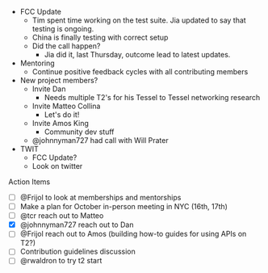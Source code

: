 - FCC Update
  - Tim spent time working on the test suite. Jia updated to say that testing is ongoing. 
  - China is finally testing with correct setup
  - Did the call happen? 
    - Jia did it, last Thursday, outcome lead to latest updates. 
- Mentoring
  - Continue positive feedback cycles with all contributing members
- New project members?
  - Invite Dan
    - Needs multiple T2's for his Tessel to Tessel networking research
  - Invite Matteo Collina
    - Let's do it!
  - Invite Amos King
    - Community dev stuff
  - @johnnyman727 had call with Will Prater
- TWIT
  - FCC Update?
  - Look on twitter
  


Action Items
- [ ] @Frijol to look at memberships and mentorships
- [ ] Make a plan for October in-person meeting in NYC (16th, 17th)
- [ ] @tcr reach out to Matteo
- [x] @johnnyman727 reach out to Dan
- [ ] @Frijol reach out to Amos (building how-to guides for using APIs on T2?)
- [ ] Contribution guidelines discussion
- [ ] @rwaldron to try t2 start
